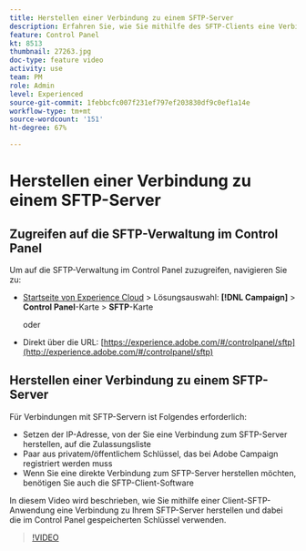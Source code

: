 ```yaml
---
title: Herstellen einer Verbindung zu einem SFTP-Server
description: Erfahren Sie, wie Sie mithilfe des SFTP-Clients eine Verbindung zu Ihrem SFTP-Server herstellen und dabei die im Control Panel gespeicherten Schlüssel verwenden.
feature: Control Panel
kt: 8513
thumbnail: 27263.jpg
doc-type: feature video
activity: use
team: PM
role: Admin
level: Experienced
source-git-commit: 1febbcfc007f231ef797ef203830df9c0ef1a14e
workflow-type: tm+mt
source-wordcount: '151'
ht-degree: 67%

---
```


# Herstellen einer Verbindung zu einem SFTP-Server

## Zugreifen auf die SFTP-Verwaltung im Control Panel

Um auf die SFTP-Verwaltung im Control Panel zuzugreifen, navigieren Sie zu:

* [Startseite von Experience Cloud](https://experience.adobe.com/#/home) > Lösungsauswahl: **[!DNL Campaign]** > **Control Panel**-Karte > **SFTP**-Karte

   oder
* Direkt über die URL: [https://experience.adobe.com/#/controlpanel/sftp](http://experience.adobe.com/#/controlpanel/sftp)

## Herstellen einer Verbindung zu einem SFTP-Server

Für Verbindungen mit SFTP-Servern ist Folgendes erforderlich:

* Setzen der IP-Adresse, von der Sie eine Verbindung zum SFTP-Server herstellen, auf die Zulassungsliste
* Paar aus privatem/öffentlichem Schlüssel, das bei Adobe Campaign registriert werden muss
* Wenn Sie eine direkte Verbindung zum SFTP-Server herstellen möchten, benötigen Sie auch die SFTP-Client-Software

In diesem Video wird beschrieben, wie Sie mithilfe einer Client-SFTP-Anwendung eine Verbindung zu Ihrem SFTP-Server herstellen und dabei die im Control Panel gespeicherten Schlüssel verwenden.

>[!VIDEO](https://video.tv.adobe.com/v/27263?quality=12)

